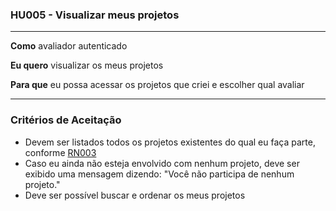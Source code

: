 ### HU005 - Visualizar meus projetos

---

**Como** avaliador autenticado

**Eu quero** visualizar os meus projetos

**Para que** eu possa acessar os projetos que criei e escolher qual avaliar

---

### Critérios de Aceitação

- Devem ser listados todos os projetos existentes do qual eu faça parte, conforme [RN003](../../regras_de_negocio/read.md#-rn003---um-usuário-avalista-so-pode-visualizar-projetos-dos-quais-participa)
- Caso eu ainda não esteja envolvido com nenhum projeto, deve ser exibido uma mensagem dizendo: "Você não participa de nenhum projeto."
- Deve ser possível buscar e ordenar os meus projetos
